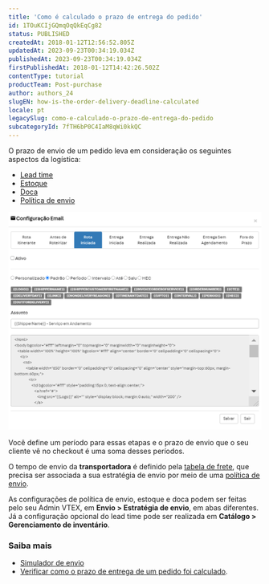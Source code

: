 ```yaml
---
title: 'Como é calculado o prazo de entrega do pedido'
id: 1TOuKCIjGQmqOqQkEqCg82
status: PUBLISHED
createdAt: 2018-01-12T12:56:52.805Z
updatedAt: 2023-09-23T00:34:19.034Z
publishedAt: 2023-09-23T00:34:19.034Z
firstPublishedAt: 2018-01-12T14:42:26.502Z
contentType: tutorial
productTeam: Post-purchase
author: authors_24
slugEN: how-is-the-order-delivery-deadline-calculated
locale: pt
legacySlug: como-e-calculado-o-prazo-de-entrega-do-pedido
subcategoryId: 7fTH6bP0C4IaM8qWi0kkQC
---
```


O prazo de envio de um pedido leva em consideração os seguintes aspectos da logística:

- [Lead time](https://help.vtex.com/pt/tutorial/lead-time-tempo-de-envio-a-nivel-de-sku--16yv5Mkj6bTyWR1hCN2f4B)
- [Estoque](https://help.vtex.com/pt/tutorial/estoque--6oIxvsVDTtGpO7y6zwhGpb)
- [Doca](https://help.vtex.com/pt/tutorial/doca--5DY8xHEjOLYDVL41Urd5qj)
- [Política de envio](https://help.vtex.com/pt/tutorial/politica-de-envio--tutorials_140)

![lead_time_image_total_time_PT](https://raw.githubusercontent.com/vtexdocs/help-center-content/refs/heads/main/_1.png)

Você define um período para essas etapas e o prazo de envio que o seu cliente vê no checkout é uma soma desses períodos. 

O tempo de envio da __transportadora__ é definido pela [tabela de frete](https://help.vtex.com/pt/tutorial/planilha-de-frete--tutorials_127), que precisa ser associada a sua estratégia de envio por meio de uma [política de envio](https://help.vtex.com/pt/tutorial/politica-de-envio--tutorials_140).

As configurações de política de envio, estoque e doca podem ser feitas pelo seu Admin VTEX, em **Envio > Estratégia de envio**, em abas diferentes. Já a configuração opcional do lead time pode ser realizada em **Catálogo > Gerenciamento de inventário**.

### Saiba mais

- [Simulador de envio](https://help.vtex.com/pt/tutorial/simulador-de-envio--tutorials_144)
- [Verificar como o prazo de entrega de um pedido foi calculado](https://help.vtex.com/pt/tutorial/verificar-como-o-prazo-de-entrega-de-um-pedido-foi-calculado).
